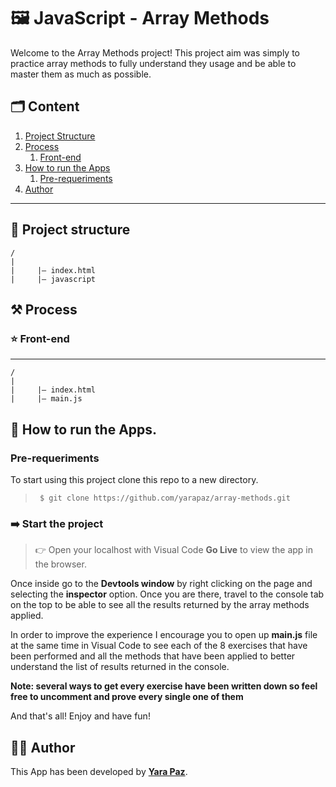 # 🖼️ JavaScript - Array Methods

Welcome to the Array Methods project! This project aim was simply to practice array methods to fully understand they usage and be able to master them as much as possible.

## 🗂️ Content

1. [Project Structure](#-project-structure)
2. [Process](#️-process)
   1. [Front-end](#-front-end)
3. [How to run the Apps](#-how-to-run-the-apps)
   1. [Pre-requeriments](#pre-requeriments)
4. [Author](#-author)

---

## 🧱 Project structure

```
/
|
|     |– index.html
|     |– javascript
```

## ⚒️ Process

### ⭐ Front-end

---

```
/
|
|     |– index.html
|     |– main.js
```

## 🚀 How to run the Apps.

### Pre-requeriments

To start using this project clone this repo to a new directory.

> ```console
>  $ git clone https://github.com/yarapaz/array-methods.git
> ```

### ➡️ Start the project

> 👉 Open your localhost with Visual Code **Go Live** to view the app in the browser.

Once inside go to the **Devtools window** by right clicking on the page and selecting the **inspector** option. Once you are there, travel to the console tab on the top to be able to see all the results returned by the array methods applied.

In order to improve the experience I encourage you to open up **main.js** file at the same time in Visual Code to see each of the 8 exercises that have been performed and all the methods that have been applied to better understand the list of results returned in the console.

**Note: several ways to get every exercise have been written down so feel free to uncomment and prove every single one of them**

And that's all! Enjoy and have fun!

## 👩‍💻 Author

This App has been developed by [**Yara Paz**](https://github.com/yarapaz).
